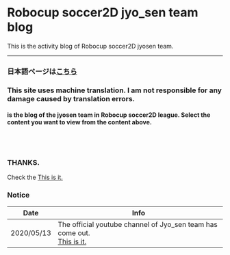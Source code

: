 # Robocup soccer2D jyo_sen team blog
This is the activity blog of Robocup soccer2D jyosen team.

------

### 日本語ページは[こちら](https://kumitatepazuru.github.io/jyo_sen/jp/#!index.md)
### This site uses machine translation. I am not responsible for any damage caused by translation errors.

#### is the blog of the jyosen team in Robocup soccer2D league. Select the content you want to view from the content above.
<br><br>

### THANKS.

Check the [This is it.](https://kumitatepazuru.github.io/#!index_en.md)

### Notice

| Date       | Info                                                         |
| ---------- | ------------------------------------------------------------ |
| 2020/05/13 | The official youtube channel of Jyo_sen team has come out. <br/> [This is it.](https://www.youtube.com/channel/UCZN5FOYksJbm82yg1iaTkoQ) |
